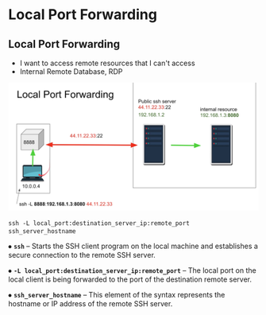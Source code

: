# Local Port Forwarding

## Local Port Forwarding

* I want to access remote resources that I can't access
* Internal Remote Database, RDP

![](../.gitbook/assets/screen-shot-2021-08-24-at-1.05.24-pm.png)

```text
ssh -L local_port:destination_server_ip:remote_port ssh_server_hostname
```

⦁ **`ssh`** – Starts the SSH client program on the local machine and establishes a secure connection to the remote SSH server.

⦁ **`-L local_port:destination_server_ip:remote_port`** – The local port on the local client is being forwarded to the port of the destination remote server.

⦁ **`ssh_server_hostname`** – This element of the syntax represents the hostname or IP address of the remote SSH server.

